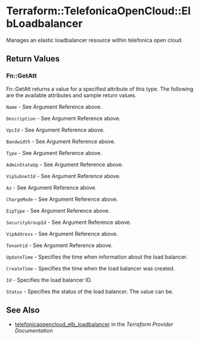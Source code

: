 # Terraform::TelefonicaOpenCloud::ElbLoadbalancer

Manages an elastic loadbalancer resource within telefonica open cloud.

## Return Values

### Fn::GetAtt

Fn::GetAtt returns a value for a specified attribute of this type. The following are the available attributes and sample return values.

`Name` - See Argument Reference above.

`Description` - See Argument Reference above.

`VpcId` - See Argument Reference above.

`Bandwidth` - See Argument Reference above.

`Type` - See Argument Reference above.

`AdminStateUp` - See Argument Reference above.

`VipSubnetId` - See Argument Reference above.

`Az` - See Argument Reference above.

`ChargeMode` - See Argument Reference above.

`EipType` - See Argument Reference above.

`SecurityGroupId` - See Argument Reference above.

`VipAddress` - See Argument Reference above.

`Tenantid` - See Argument Reference above.

`UpdateTime` - Specifies the time when information about the load balancer.

`CreateTime` - Specifies the time when the load balancer was created.

`Id` - Specifies the load balancer ID.

`Status` - Specifies the status of the load balancer. The value can be.

## See Also

* [telefonicaopencloud_elb_loadbalancer](https://www.terraform.io/docs/providers/telefonicaopencloud/r/elb_loadbalancer.html) in the _Terraform Provider Documentation_